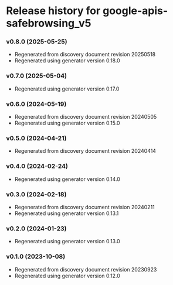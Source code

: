 # Release history for google-apis-safebrowsing_v5

### v0.8.0 (2025-05-25)

* Regenerated from discovery document revision 20250518
* Regenerated using generator version 0.18.0

### v0.7.0 (2025-05-04)

* Regenerated using generator version 0.17.0

### v0.6.0 (2024-05-19)

* Regenerated from discovery document revision 20240505
* Regenerated using generator version 0.15.0

### v0.5.0 (2024-04-21)

* Regenerated from discovery document revision 20240414

### v0.4.0 (2024-02-24)

* Regenerated using generator version 0.14.0

### v0.3.0 (2024-02-18)

* Regenerated from discovery document revision 20240211
* Regenerated using generator version 0.13.1

### v0.2.0 (2024-01-23)

* Regenerated using generator version 0.13.0

### v0.1.0 (2023-10-08)

* Regenerated from discovery document revision 20230923
* Regenerated using generator version 0.12.0

